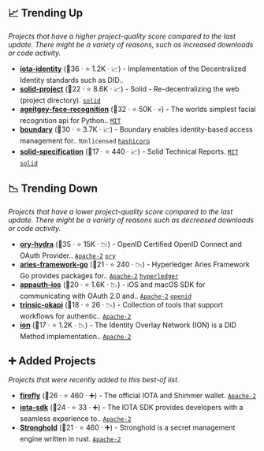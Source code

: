 ## 📈 Trending Up

_Projects that have a higher project-quality score compared to the last update. There might be a variety of reasons, such as increased downloads or code activity._

- <b><a href="https://github.com/iotaledger/identity.rs">iota-identity</a></b> (🥇36 ·  ⭐ 1.2K · 📈) - Implementation of the Decentralized Identity standards such as DID..
- <b><a href="https://github.com/solid/solid">solid-project</a></b> (🥇22 ·  ⭐ 8.6K · 📈) - Solid - Re-decentralizing the web (project directory). <a href="https://solidproject.org/"><code>solid</code></a>
- <b><a href="https://github.com/ageitgey/face_recognition">ageitgey-face-recognition</a></b> (🥈32 ·  ⭐ 50K · 💀) - The worlds simplest facial recognition api for Python.. <code><a href="http://bit.ly/34MBwT8">MIT</a></code>
- <b><a href="https://github.com/hashicorp/boundary">boundary</a></b> (🥉30 ·  ⭐ 3.7K · 📈) - Boundary enables identity-based access management for.. <code>❗Unlicensed</code> <a href="https://www.hashicorp.com/"><code>hashicorp</code></a>
- <b><a href="https://github.com/solid/specification">solid-specification</a></b> (🥈17 ·  ⭐ 440 · 📈) - Solid Technical Reports. <code><a href="http://bit.ly/34MBwT8">MIT</a></code> <a href="https://solidproject.org/"><code>solid</code></a>

## 📉 Trending Down

_Projects that have a lower project-quality score compared to the last update. There might be a variety of reasons such as decreased downloads or code activity._

- <b><a href="https://github.com/ory/hydra">ory-hydra</a></b> (🥈35 ·  ⭐ 15K · 📉) - OpenID Certified OpenID Connect and OAuth Provider.. <code><a href="http://bit.ly/3nYMfla">Apache-2</a></code> <a href="https://www.ory.sh/"><code>ory</code></a>
- <b><a href="https://github.com/hyperledger/aries-framework-go">aries-framework-go</a></b> (🥈21 ·  ⭐ 240 · 📉) - Hyperledger Aries Framework Go provides packages for.. <code><a href="http://bit.ly/3nYMfla">Apache-2</a></code> <a href="https://www.hyperledger.org/"><code>hyperledger</code></a>
- <b><a href="https://github.com/openid/AppAuth-iOS">appauth-ios</a></b> (🥉20 ·  ⭐ 1.6K · 📉) - iOS and macOS SDK for communicating with OAuth 2.0 and.. <code><a href="http://bit.ly/3nYMfla">Apache-2</a></code> <a href="https://openid.net/"><code>openid</code></a>
- <b><a href="https://github.com/trinsic-id/okapi">trinsic-okapi</a></b> (🥉18 ·  ⭐ 26 · 📉) - Collection of tools that support workflows for authentic.. <code><a href="http://bit.ly/3nYMfla">Apache-2</a></code>
- <b><a href="https://github.com/decentralized-identity/ion">ion</a></b> (🥉17 ·  ⭐ 1.2K · 📉) - The Identity Overlay Network (ION) is a DID Method implementation.. <code><a href="http://bit.ly/3nYMfla">Apache-2</a></code>

## ➕ Added Projects

_Projects that were recently added to this best-of list._

- <b><a href="https://github.com/iotaledger/firefly">firefly</a></b> (🥈26 ·  ⭐ 460 · ➕) - The official IOTA and Shimmer wallet. <code><a href="http://bit.ly/3nYMfla">Apache-2</a></code>
- <b><a href="https://github.com/iotaledger/iota-sdk">iota-sdk</a></b> (🥈24 ·  ⭐ 33 · ➕) - The IOTA SDK provides developers with a seamless experience to.. <code><a href="http://bit.ly/3nYMfla">Apache-2</a></code>
- <b><a href="https://github.com/iotaledger/stronghold.rs">Stronghold</a></b> (🥈21 ·  ⭐ 460 · ➕) - Stronghold is a secret management engine written in rust. <code><a href="http://bit.ly/3nYMfla">Apache-2</a></code>

